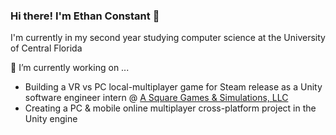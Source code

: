 ### Hi there! I'm Ethan Constant 👋
I'm currently in my second year studying computer science at the University of Central Florida

🔭 I’m currently working on ...
* Building a VR vs PC local-multiplayer game for Steam release as a Unity software engineer intern @ [A Square Games & Simulations, LLC](https://asquaregamesandsimulation.com/)
* Creating a PC & mobile online multiplayer cross-platform project in the Unity engine

<!--
**EthanC43850/EthanC43850** is a ✨ _special_ ✨ repository because its `README.md` (this file) appears on your GitHub profile.

Here are some ideas to get you started:


- 🌱 I’m currently learning ...
- 👯 I’m looking to collaborate on ...
- 🤔 I’m looking for help with ...
- 💬 Ask me about ...
- 📫 How to reach me: ...
- 😄 Pronouns: ...
- ⚡ Fun fact: ...
-->
